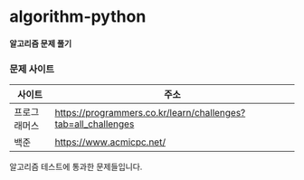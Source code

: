 # algorithm-python
#### 알고리즘 문제 풀기
### 문제 사이트 
|사이트|주소|
|------|---|
|프로그래머스|https://programmers.co.kr/learn/challenges?tab=all_challenges|
|백준|https://www.acmicpc.net/|

알고리즘 테스트에 통과한 문제들입니다.
